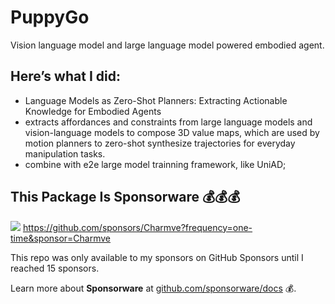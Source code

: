 # PuppyGo

Vision language model and large language model powered embodied agent.

## Here’s what I did:

- Language Models as Zero-Shot Planners: Extracting Actionable Knowledge for Embodied Agents
- extracts affordances and constraints from large language models and vision-language models to compose 3D value maps, which are used by motion planners to zero-shot synthesize trajectories for everyday manipulation tasks.
- combine with e2e large model trainning framework, like UniAD;


## This Package Is Sponsorware 💰💰💰

[![](https://img.shields.io/static/v1?label=Sponsor&message=%E2%9D%A4&logo=GitHub&color=%23fe8e86)](https://github.com/sponsors/Charmve?frequency=one-time&sponsor=Charmve) https://github.com/sponsors/Charmve?frequency=one-time&sponsor=Charmve

This repo was only available to my sponsors on GitHub Sponsors until I reached 15 sponsors.

Learn more about **Sponsorware** at [github.com/sponsorware/docs](https://github.com/sponsorware/docs) 💰.
